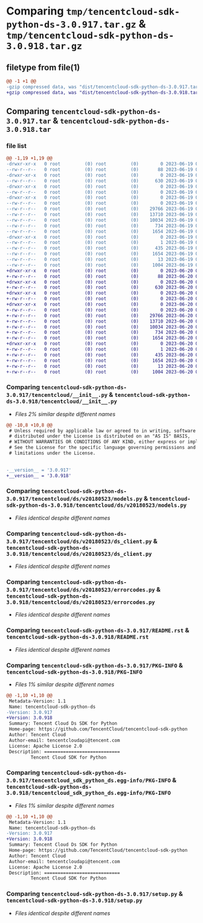 # Comparing `tmp/tencentcloud-sdk-python-ds-3.0.917.tar.gz` & `tmp/tencentcloud-sdk-python-ds-3.0.918.tar.gz`

## filetype from file(1)

```diff
@@ -1 +1 @@
-gzip compressed data, was "dist/tencentcloud-sdk-python-ds-3.0.917.tar", last modified: Mon Jun 19 00:24:12 2023, max compression
+gzip compressed data, was "dist/tencentcloud-sdk-python-ds-3.0.918.tar", last modified: Tue Jun 20 02:39:30 2023, max compression
```

## Comparing `tencentcloud-sdk-python-ds-3.0.917.tar` & `tencentcloud-sdk-python-ds-3.0.918.tar`

### file list

```diff
@@ -1,19 +1,19 @@
-drwxr-xr-x   0 root         (0) root         (0)        0 2023-06-19 00:24:12.000000 tencentcloud-sdk-python-ds-3.0.917/
--rw-r--r--   0 root         (0) root         (0)       88 2023-06-19 00:24:12.000000 tencentcloud-sdk-python-ds-3.0.917/setup.cfg
-drwxr-xr-x   0 root         (0) root         (0)        0 2023-06-19 00:24:12.000000 tencentcloud-sdk-python-ds-3.0.917/tencentcloud/
--rw-r--r--   0 root         (0) root         (0)      630 2023-06-19 00:24:12.000000 tencentcloud-sdk-python-ds-3.0.917/tencentcloud/__init__.py
-drwxr-xr-x   0 root         (0) root         (0)        0 2023-06-19 00:24:12.000000 tencentcloud-sdk-python-ds-3.0.917/tencentcloud/ds/
--rw-r--r--   0 root         (0) root         (0)        0 2023-06-19 00:24:12.000000 tencentcloud-sdk-python-ds-3.0.917/tencentcloud/ds/__init__.py
-drwxr-xr-x   0 root         (0) root         (0)        0 2023-06-19 00:24:12.000000 tencentcloud-sdk-python-ds-3.0.917/tencentcloud/ds/v20180523/
--rw-r--r--   0 root         (0) root         (0)        0 2023-06-19 00:24:12.000000 tencentcloud-sdk-python-ds-3.0.917/tencentcloud/ds/v20180523/__init__.py
--rw-r--r--   0 root         (0) root         (0)    29766 2023-06-19 00:24:12.000000 tencentcloud-sdk-python-ds-3.0.917/tencentcloud/ds/v20180523/models.py
--rw-r--r--   0 root         (0) root         (0)    13710 2023-06-19 00:24:12.000000 tencentcloud-sdk-python-ds-3.0.917/tencentcloud/ds/v20180523/ds_client.py
--rw-r--r--   0 root         (0) root         (0)    10034 2023-06-19 00:24:12.000000 tencentcloud-sdk-python-ds-3.0.917/tencentcloud/ds/v20180523/errorcodes.py
--rw-r--r--   0 root         (0) root         (0)      734 2023-06-19 00:24:12.000000 tencentcloud-sdk-python-ds-3.0.917/README.rst
--rw-r--r--   0 root         (0) root         (0)     1654 2023-06-19 00:24:12.000000 tencentcloud-sdk-python-ds-3.0.917/PKG-INFO
-drwxr-xr-x   0 root         (0) root         (0)        0 2023-06-19 00:24:12.000000 tencentcloud-sdk-python-ds-3.0.917/tencentcloud_sdk_python_ds.egg-info/
--rw-r--r--   0 root         (0) root         (0)        1 2023-06-19 00:24:12.000000 tencentcloud-sdk-python-ds-3.0.917/tencentcloud_sdk_python_ds.egg-info/dependency_links.txt
--rw-r--r--   0 root         (0) root         (0)      435 2023-06-19 00:24:12.000000 tencentcloud-sdk-python-ds-3.0.917/tencentcloud_sdk_python_ds.egg-info/SOURCES.txt
--rw-r--r--   0 root         (0) root         (0)     1654 2023-06-19 00:24:12.000000 tencentcloud-sdk-python-ds-3.0.917/tencentcloud_sdk_python_ds.egg-info/PKG-INFO
--rw-r--r--   0 root         (0) root         (0)       13 2023-06-19 00:24:12.000000 tencentcloud-sdk-python-ds-3.0.917/tencentcloud_sdk_python_ds.egg-info/top_level.txt
--rw-r--r--   0 root         (0) root         (0)     1004 2023-06-19 00:24:12.000000 tencentcloud-sdk-python-ds-3.0.917/setup.py
+drwxr-xr-x   0 root         (0) root         (0)        0 2023-06-20 02:39:30.000000 tencentcloud-sdk-python-ds-3.0.918/
+-rw-r--r--   0 root         (0) root         (0)       88 2023-06-20 02:39:30.000000 tencentcloud-sdk-python-ds-3.0.918/setup.cfg
+drwxr-xr-x   0 root         (0) root         (0)        0 2023-06-20 02:39:30.000000 tencentcloud-sdk-python-ds-3.0.918/tencentcloud/
+-rw-r--r--   0 root         (0) root         (0)      630 2023-06-20 02:39:30.000000 tencentcloud-sdk-python-ds-3.0.918/tencentcloud/__init__.py
+drwxr-xr-x   0 root         (0) root         (0)        0 2023-06-20 02:39:30.000000 tencentcloud-sdk-python-ds-3.0.918/tencentcloud/ds/
+-rw-r--r--   0 root         (0) root         (0)        0 2023-06-20 02:39:30.000000 tencentcloud-sdk-python-ds-3.0.918/tencentcloud/ds/__init__.py
+drwxr-xr-x   0 root         (0) root         (0)        0 2023-06-20 02:39:30.000000 tencentcloud-sdk-python-ds-3.0.918/tencentcloud/ds/v20180523/
+-rw-r--r--   0 root         (0) root         (0)        0 2023-06-20 02:39:30.000000 tencentcloud-sdk-python-ds-3.0.918/tencentcloud/ds/v20180523/__init__.py
+-rw-r--r--   0 root         (0) root         (0)    29766 2023-06-20 02:39:30.000000 tencentcloud-sdk-python-ds-3.0.918/tencentcloud/ds/v20180523/models.py
+-rw-r--r--   0 root         (0) root         (0)    13710 2023-06-20 02:39:30.000000 tencentcloud-sdk-python-ds-3.0.918/tencentcloud/ds/v20180523/ds_client.py
+-rw-r--r--   0 root         (0) root         (0)    10034 2023-06-20 02:39:30.000000 tencentcloud-sdk-python-ds-3.0.918/tencentcloud/ds/v20180523/errorcodes.py
+-rw-r--r--   0 root         (0) root         (0)      734 2023-06-20 02:39:30.000000 tencentcloud-sdk-python-ds-3.0.918/README.rst
+-rw-r--r--   0 root         (0) root         (0)     1654 2023-06-20 02:39:30.000000 tencentcloud-sdk-python-ds-3.0.918/PKG-INFO
+drwxr-xr-x   0 root         (0) root         (0)        0 2023-06-20 02:39:30.000000 tencentcloud-sdk-python-ds-3.0.918/tencentcloud_sdk_python_ds.egg-info/
+-rw-r--r--   0 root         (0) root         (0)        1 2023-06-20 02:39:30.000000 tencentcloud-sdk-python-ds-3.0.918/tencentcloud_sdk_python_ds.egg-info/dependency_links.txt
+-rw-r--r--   0 root         (0) root         (0)      435 2023-06-20 02:39:30.000000 tencentcloud-sdk-python-ds-3.0.918/tencentcloud_sdk_python_ds.egg-info/SOURCES.txt
+-rw-r--r--   0 root         (0) root         (0)     1654 2023-06-20 02:39:30.000000 tencentcloud-sdk-python-ds-3.0.918/tencentcloud_sdk_python_ds.egg-info/PKG-INFO
+-rw-r--r--   0 root         (0) root         (0)       13 2023-06-20 02:39:30.000000 tencentcloud-sdk-python-ds-3.0.918/tencentcloud_sdk_python_ds.egg-info/top_level.txt
+-rw-r--r--   0 root         (0) root         (0)     1004 2023-06-20 02:39:30.000000 tencentcloud-sdk-python-ds-3.0.918/setup.py
```

### Comparing `tencentcloud-sdk-python-ds-3.0.917/tencentcloud/__init__.py` & `tencentcloud-sdk-python-ds-3.0.918/tencentcloud/__init__.py`

 * *Files 2% similar despite different names*

```diff
@@ -10,8 +10,8 @@
 # Unless required by applicable law or agreed to in writing, software
 # distributed under the License is distributed on an "AS IS" BASIS,
 # WITHOUT WARRANTIES OR CONDITIONS OF ANY KIND, either express or implied.
 # See the License for the specific language governing permissions and
 # limitations under the License.
 
 
-__version__ = '3.0.917'
+__version__ = '3.0.918'
```

### Comparing `tencentcloud-sdk-python-ds-3.0.917/tencentcloud/ds/v20180523/models.py` & `tencentcloud-sdk-python-ds-3.0.918/tencentcloud/ds/v20180523/models.py`

 * *Files identical despite different names*

### Comparing `tencentcloud-sdk-python-ds-3.0.917/tencentcloud/ds/v20180523/ds_client.py` & `tencentcloud-sdk-python-ds-3.0.918/tencentcloud/ds/v20180523/ds_client.py`

 * *Files identical despite different names*

### Comparing `tencentcloud-sdk-python-ds-3.0.917/tencentcloud/ds/v20180523/errorcodes.py` & `tencentcloud-sdk-python-ds-3.0.918/tencentcloud/ds/v20180523/errorcodes.py`

 * *Files identical despite different names*

### Comparing `tencentcloud-sdk-python-ds-3.0.917/README.rst` & `tencentcloud-sdk-python-ds-3.0.918/README.rst`

 * *Files identical despite different names*

### Comparing `tencentcloud-sdk-python-ds-3.0.917/PKG-INFO` & `tencentcloud-sdk-python-ds-3.0.918/PKG-INFO`

 * *Files 1% similar despite different names*

```diff
@@ -1,10 +1,10 @@
 Metadata-Version: 1.1
 Name: tencentcloud-sdk-python-ds
-Version: 3.0.917
+Version: 3.0.918
 Summary: Tencent Cloud Ds SDK for Python
 Home-page: https://github.com/TencentCloud/tencentcloud-sdk-python
 Author: Tencent Cloud
 Author-email: tencentcloudapi@tencent.com
 License: Apache License 2.0
 Description: ============================
         Tencent Cloud SDK for Python
```

### Comparing `tencentcloud-sdk-python-ds-3.0.917/tencentcloud_sdk_python_ds.egg-info/PKG-INFO` & `tencentcloud-sdk-python-ds-3.0.918/tencentcloud_sdk_python_ds.egg-info/PKG-INFO`

 * *Files 1% similar despite different names*

```diff
@@ -1,10 +1,10 @@
 Metadata-Version: 1.1
 Name: tencentcloud-sdk-python-ds
-Version: 3.0.917
+Version: 3.0.918
 Summary: Tencent Cloud Ds SDK for Python
 Home-page: https://github.com/TencentCloud/tencentcloud-sdk-python
 Author: Tencent Cloud
 Author-email: tencentcloudapi@tencent.com
 License: Apache License 2.0
 Description: ============================
         Tencent Cloud SDK for Python
```

### Comparing `tencentcloud-sdk-python-ds-3.0.917/setup.py` & `tencentcloud-sdk-python-ds-3.0.918/setup.py`

 * *Files identical despite different names*

